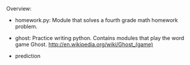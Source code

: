 Overview:

- homework.py: Module that solves a fourth grade math homework problem.

- ghost: Practice writing python. Contains modules that play the word game Ghost. http://en.wikipedia.org/wiki/Ghost_(game)

- prediction
